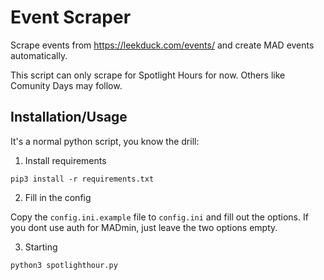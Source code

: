 # Event Scraper

Scrape events from https://leekduck.com/events/ and create MAD events automatically.

This script can only scrape for Spotlight Hours for now. Others like Comunity Days may follow.

## Installation/Usage

It's a normal python script, you know the drill:

1. Install requirements

`pip3 install -r requirements.txt`

2. Fill in the config

Copy the `config.ini.example` file to `config.ini` and fill out the options. If you dont use auth for MADmin, just leave the two options empty.

3. Starting

`python3 spotlighthour.py`
